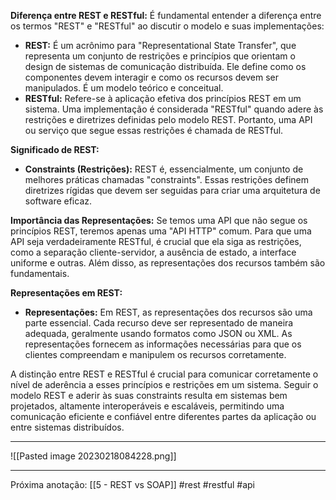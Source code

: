 **Diferença entre REST e RESTful:**
É fundamental entender a diferença entre os termos "REST" e "RESTful" ao discutir o modelo e suas implementações:
- **REST:** É um acrônimo para "Representational State Transfer", que representa um conjunto de restrições e princípios que orientam o design de sistemas de comunicação distribuída. Ele define como os componentes devem interagir e como os recursos devem ser manipulados. É um modelo teórico e conceitual.
- **RESTful:** Refere-se à aplicação efetiva dos princípios REST em um sistema. Uma implementação é considerada "RESTful" quando adere às restrições e diretrizes definidas pelo modelo REST. Portanto, uma API ou serviço que segue essas restrições é chamada de RESTful.

**Significado de REST:**
- **Constraints (Restrições):** REST é, essencialmente, um conjunto de melhores práticas chamadas "constraints". Essas restrições definem diretrizes rígidas que devem ser seguidas para criar uma arquitetura de software eficaz.

**Importância das Representações:**
Se temos uma API que não segue os princípios REST, teremos apenas uma "API HTTP" comum. Para que uma API seja verdadeiramente RESTful, é crucial que ela siga as restrições, como a separação cliente-servidor, a ausência de estado, a interface uniforme e outras. Além disso, as representações dos recursos também são fundamentais.

**Representações em REST:**
- **Representações:** Em REST, as representações dos recursos são uma parte essencial. Cada recurso deve ser representado de maneira adequada, geralmente usando formatos como JSON ou XML. As representações fornecem as informações necessárias para que os clientes compreendam e manipulem os recursos corretamente.

A distinção entre REST e RESTful é crucial para comunicar corretamente o nível de aderência a esses princípios e restrições em um sistema. Seguir o modelo REST e aderir às suas constraints resulta em sistemas bem projetados, altamente interoperáveis e escaláveis, permitindo uma comunicação eficiente e confiável entre diferentes partes da aplicação ou entre sistemas distribuídos.

---

![[Pasted image 20230218084228.png]]

---
Próxima anotação: [[5 - REST vs SOAP]]
#rest #restful #api 